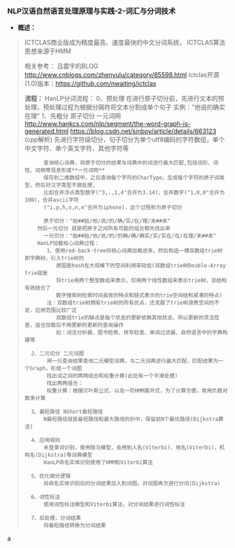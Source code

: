 ### NLP汉语自然语言处理原理与实践-2-词汇与分词技术
- **概述：**
> ICTCLAS商业版成为精度最高、速度最快的中文分词系统，
> ICTCLAS算法思想来源于HMM
>
> 相关参考：
>       吕震宇的BLOG http://www.cnblogs.com/zhenyulu/category/85598.html
>       ictclas开源(1.0)版本：https://github.com/nwaiting/ictclas
>
>**流程：**
> HanLP分词流程：
>       0、预处理
>           在进行原子切分前，先进行文本的预处理，预处理过程为根据分隔符将文本分割成单个句子
>       实例："他说的确实在理"
>       1、先粗分 原子切分 一元词网
>           http://www.hankcs.com/nlp/segment/the-word-graph-is-generated.html
>           https://blog.csdn.net/sinboy/article/details/663123 (cpp解析)
>           先进行字符级切分，句子切分为单个utf8编码的字符数组，单个中文字符、单个英文字符、其他字符等
>
>           查询核心词典，将原子切分的结果与词典中的词进行最大匹配,包括词形、词性、词频等信息形成**一元词网**
>           保存到二维数组中，之后查询每个字符的CharType，生成每个字符的原子词类型，然后对汉字类型不做处理,
>           比如合并浮点类型数字("3,.,1,4"合并为3.14)，合并数字("1,0,0"合并为100)，合并ascii字符
>           ("i,p,h,o,n,e"合并为iphone)，这个过程称为原子切分
>
>           原子切分："始##始/他/说/的/确/实/在/理/末##末"
>         然后一元切分 就是把原子之间所有可能的组合都先找出来
>           一元切分："始##始/他/说/的/的确/确/确实/实/实在/在/在理/末##末"
>         HanLP加载核心词典过程：
>            1、使用red-back-tree将核心词典加载进来，然后构造一棵双数组trie树即字典树，引入trie树的
>               原因是hash在大规模下的空间利用率较低(双数组trie树Double-Array trie就是
>               将trie用两个整型数组来表示，仅用两个线性数组来表示trie树，该结构有效结合了
>               数字搜索树检索时间高效的特点和链式表示的trie空间结构紧凑的特点)
>            注：双数组trie树拥有trie树的所有优点，还克服了trie树浪费空间的不足，应用范围比较广泛
>               双数组trie的缺点是每个状态的更新依赖其他状态，所以更新的灵活性差，适合加载后不用更新的更新的查询操作
>               如：词法分析器、图书检索、拼写检查、单词过滤器、自然语言中的字典构建等
>
>       2、二元切分 二元词图
>            用一元查询结果查询二元模型词典，与二元词典进行最大匹配，匹配结果为一个Graph，形成一个词图
>            找出词之间的两两组合和权重计算(此处有一个平滑处理)
>            找出两两组合：
>            权重计算：根据贝叶斯公式，以及一阶HMM展开式，为了计算方便，常用负数对数来计算
>
>       3、最短路径 NShort最短路径
>           N最短路径就是最短路径和最大路径的折中，保留前N个最优路径(Dijkstra算法)
>
>       4、应用规则
>           未登录词识别，使用隐马模型，会用到人名(Viterbi)、地名(Viterbi)、机构名(Dijkstra)等词典模型
>           HanLP命名实体识别使用了HMM和Viterbi算法
>
>       5、优化细分逻辑
>           将命名实体识别后的分词结果加入到词图，对词图再次进行分词(Dijkstra)
>
>       6、词性标注
>           使用词性标注模型和Viterbi算法，对分词结果进行词性标注
>
>       7、后处理，分词结果
>           将最短路径转换为分词结果
>
>








































a
